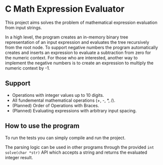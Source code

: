 # C Math Expression Evaluator
This project aims solves the problem of mathematical expression evaluation from input strings.

In a high level, the program creates an in-memory binary tree representation of an input expression and evaluates the tree recursively from the root node. To support negative numbers the program automatically creates and inserts an expression to evaluate a subtraction from zero for the numeric context. For those who are interested, another way to implement the negative numbers is to create an expression to multiply the numeric context by -1. 

## Support
- Operations with integer values up to 10 digits.
- All fundemental mathematical operations (+, -, *, /).
- (Planned) Order of Operations with Braces.
- (Planned) Evaluating expressions with arbitrary input spacing.


## How to use the program
To run the tests you can simply compile and run the project.

The parsing logic can be used in other programs through the provided `int solve(char *str)` API which accepts a string and returns the evaluated integer result.

